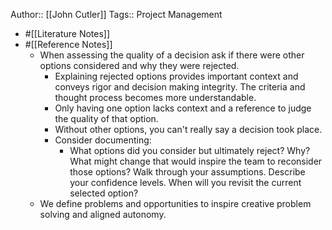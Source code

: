 Author:: [[John Cutler]]
Tags:: Project Management

- #[[Literature Notes]]
- #[[Reference Notes]]
	- When assessing the quality of a decision ask if there were other options considered and why they were rejected.
		- Explaining rejected options provides important context and conveys rigor and decision making integrity. The criteria and thought process becomes more understandable.
		- Only having one option lacks context and a reference to judge the quality of that option.
		- Without other options, you can't really say a decision took place.
		- Consider documenting:
			- What options did you consider but ultimately reject? Why? What might change that would inspire the team to reconsider those options? Walk through your assumptions. Describe your confidence levels. When will you revisit the current selected option?
	- We define problems and opportunities to inspire creative problem solving and aligned autonomy.